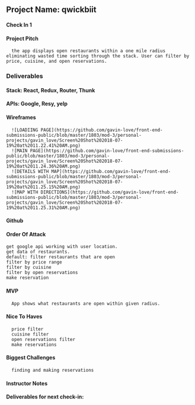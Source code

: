 ## Project Name: qwickbiit

#### Check In 1

#### Project Pitch
      the app displays open restaurants within a one mile radius eliminating wasted time sorting through the stack. User can filter by price, cuisine, and open reservations. 

### Deliverables

#### Stack: React, Redux, Router, Thunk

#### APIs: Google, Resy, yelp

#### Wireframes
      ![LOADIING PAGE](https://github.com/gavin-love/front-end-submissions-public/blob/master/1803/mod-3/personal-projects/gavin_love/Screen%20Shot%202018-07-19%20at%2011.22.41%20AM.png)
      ![MAIN PAGE](https://github.com/gavin-love/front-end-submissions-public/blob/master/1803/mod-3/personal-projects/gavin_love/Screen%20Shot%202018-07-19%20at%2011.24.36%20AM.png)
      ![DETAILS WITH MAP](https://github.com/gavin-love/front-end-submissions-public/blob/master/1803/mod-3/personal-projects/gavin_love/Screen%20Shot%202018-07-19%20at%2011.25.15%20AM.png)
      ![MAP WITH DIRECTIONS](https://github.com/gavin-love/front-end-submissions-public/blob/master/1803/mod-3/personal-projects/gavin_love/Screen%20Shot%202018-07-19%20at%2011.25.31%20AM.png)

#### Github

#### Order Of Attack
    get google api working with user location.
    get data of restaurants.
    default: filter restaurants that are open
    filter by price range
    filter by cuisine
    filter by open reservations
    make reservation

#### MVP
      App shows what restaurants are open within given radius.

#### Nice To Haves
      price filter
      cuisine filter
      open reservations filter
      make reservations

#### Biggest Challenges
      finding and making reservations

#### Instructor Notes

#### Deliverables for next check-in:
